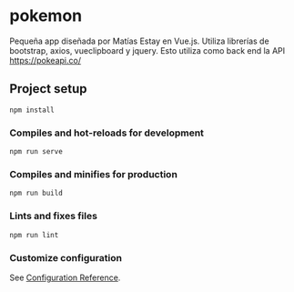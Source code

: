 # pokemon
Pequeña app diseñada por Matías Estay en Vue.js. Utiliza librerías de bootstrap, axios, vueclipboard y jquery. Esto utiliza como back end la API https://pokeapi.co/

## Project setup
```
npm install
```

### Compiles and hot-reloads for development
```
npm run serve
```

### Compiles and minifies for production
```
npm run build
```

### Lints and fixes files
```
npm run lint
```

### Customize configuration
See [Configuration Reference](https://cli.vuejs.org/config/).
